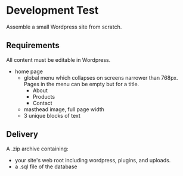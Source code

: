 # Development Test

Assemble a small Wordpress site from scratch.

## Requirements

All content must be editable in Wordpress.

- home page
    - global menu which collapses on screens narrower than 768px. Pages in the menu can be empty but for a title.
        - About
        - Products
        - Contact
    - masthead image, full page width
    - 3 unique blocks of text

## Delivery

A .zip archive containing:

- your site's web root including wordpress, plugins, and uploads.
- a .sql file of the database
